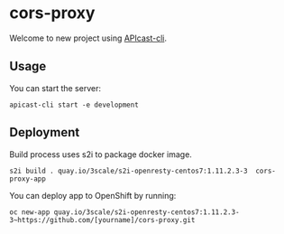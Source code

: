 # cors-proxy

Welcome to new project using [APIcast-cli](https://github.com/3scale/apicast-cli).

## Usage

You can start the server:

```shell
apicast-cli start -e development
```

## Deployment

Build process uses s2i to package docker image.

```shell
s2i build . quay.io/3scale/s2i-openresty-centos7:1.11.2.3-3  cors-proxy-app
```

You can deploy app to OpenShift by running:

```shell
oc new-app quay.io/3scale/s2i-openresty-centos7:1.11.2.3-3~https://github.com/[yourname]/cors-proxy.git
```
